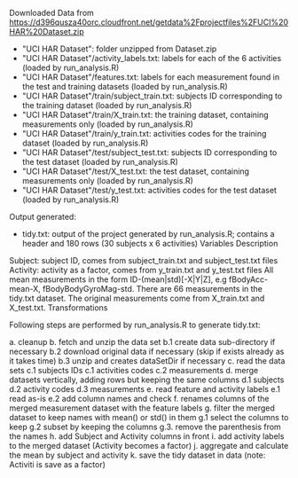Downloaded Data from https://d396qusza40orc.cloudfront.net/getdata%2Fprojectfiles%2FUCI%20HAR%20Dataset.zip

* "UCI HAR Dataset": folder unzipped from Dataset.zip
* "UCI HAR Dataset"/activity_labels.txt: labels for each of the 6 activities (loaded by run_analysis.R)
* "UCI HAR Dataset"/features.txt: labels for each measurement found in the test and training datasets (loaded by run_analysis.R)
* "UCI HAR Dataset"/train/subject_train.txt: subjects ID corresponding to the training dataset (loaded by run_analysis.R)
* "UCI HAR Dataset"/train/X_train.txt: the training dataset, containing measurements only (loaded by run_analysis.R)
* "UCI HAR Dataset"/train/y_train.txt: activities codes for the training dataset (loaded by run_analysis.R)
* "UCI HAR Dataset"/test/subject_test.txt: subjects ID corresponding to the test dataset (loaded by run_analysis.R)
* "UCI HAR Dataset"/test/X_test.txt: the test dataset, containing measurements only (loaded by run_analysis.R)
* "UCI HAR Dataset"/test/y_test.txt: activities codes for the test dataset (loaded by run_analysis.R)

Output generated:

* tidy.txt: output of the project generated by run_analysis.R; contains a header and 180 rows (30 subjects x 6 activities)
Variables Description

Subject: subject ID, comes from subject_train.txt and subject_test.txt files
Activity: activity as a factor, comes from y_train.txt and y_test.txt files
All mean measurements in the form ID-(mean|std)[-X|Y|Z], e.g fBodyAcc-mean-X, fBodyBodyGyroMag-std. There are 66 measurements in the tidy.txt dataset. The original measurements come from X_train.txt and X_test.txt.
Transformations

Following steps are performed by run_analysis.R to generate tidy.txt:

a. cleanup
b. fetch and unzip the data set
b.1 create data sub-directory if necessary
b.2 download original data if necessary (skip if exists already as it takes time)
b.3 unzip and creates dataSetDir if necessary
c. read the data sets
c.1 subjects IDs
c.1 activities codes
c.2 measurements
d. merge datasets vertically, adding rows but keeping the same columns
d.1 subjects
d.2 activity codes
d.3 measurements
e. read feature and activity labels
e.1 read as-is
e.2 add column names and check
f. renames columns of the merged measurement dataset with the feature labels
g. filter the merged dataset to keep names with mean() or std() in them
g.1 select the columns to keep
g.2 subset by keeping the columns
g.3. remove the parenthesis from the names
h. add Subject and Activity columns in front
i. add activity labels to the merged dataset (Activity becomes a factor)
j. aggregate and calculate the mean by subject and activity
k. save the tidy dataset in data (note: Activiti is save as a factor)

